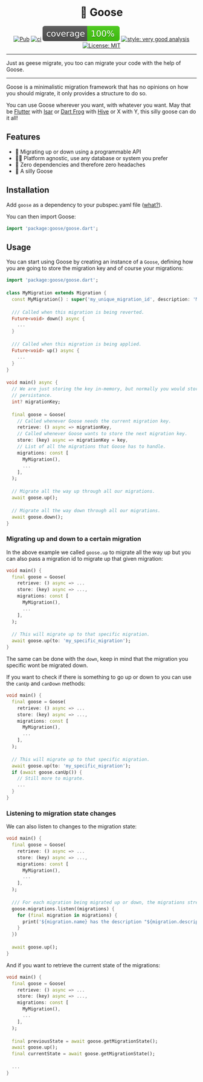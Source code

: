 <h1 align="center">🪿 Goose</h1>

<p align="center">
<a href="https://pub.dev/packages/goose"><img src="https://img.shields.io/pub/v/goose.svg" alt="Pub"></a>
<a href="https://github.com//wolfenrain/goose/actions"><img src="https://github.com/wolfenrain/goose/actions/workflows/main.yaml/badge.svg" alt="ci"></a>
<a href="https://github.com//wolfenrain/goose/actions"><img src="https://raw.githubusercontent.com/wolfenrain/goose/main/coverage_badge.svg" alt="coverage"></a>
<a href="https://pub.dev/packages/very_good_analysis"><img src="https://img.shields.io/badge/style-very_good_analysis-B22C89.svg" alt="style: very good analysis"></a>
<a href="https://opensource.org/licenses/MIT"><img src="https://img.shields.io/badge/license-MIT-purple.svg" alt="License: MIT"></a>
</p>

---

Just as geese migrate, you too can migrate your code with the help of Goose.

---

Goose is a minimalistic migration framework that has no opinions on how you should migrate, it only provides a structure to do so.

You can use Goose wherever you want, with whatever you want. May that be [Flutter](https://flutter.dev) with [Isar](https://isar.dev) or [Dart Frog](https://dartfrog.vgv.dev) with [Hive](https://pub.dev/packages/hive) or X with Y, this silly goose can do it all!

## Features

- 🚀 Migrating up or down using a programmable API
- 🧑‍💻 Platform agnostic, use any database or system you prefer
- 🙅 Zero dependencies and therefore zero headaches
- 🪿 A silly Goose

## Installation

Add `goose` as a dependency to your pubspec.yaml file ([what?](https://flutter.io/using-packages/)).

You can then import Goose:

```dart
import 'package:goose/goose.dart';
```

## Usage

You can start using Goose by creating an instance of a `Goose`, defining how you are going to store 
the migration key and of course your migrations:

```dart
import 'package:goose/goose.dart';

class MyMigration extends Migration {
  const MyMigration() : super('my_unique_migration_id', description: 'My optional description');

  /// Called when this migration is being reverted.
  Future<void> down() async {
    ...
  }

  /// Called when this migration is being applied.
  Future<void> up() async {
    ...
  }
}

void main() async {
  // We are just storing the key in-memory, but normally you would store this in a database for 
  // persistance.
  int? migrationKey;

  final goose = Goose(
    // Called whenever Goose needs the current migration key.
    retrieve: () async => migrationKey,
    // Called whenever Goose wants to store the next migration key.
    store: (key) async => migrationKey = key,
    // List of all the migrations that Goose has to handle.
    migrations: const [
      MyMigration(),
      ...
    ],
  );

  // Migrate all the way up through all our migrations.
  await goose.up();

  // Migrate all the way down through all our migrations.
  await goose.down();
}
```

### Migrating up and down to a certain migration

In the above example we called `goose.up` to migrate all the way up but you can also pass a migration id to migrate up that given migration:

```dart
void main() {
  final goose = Goose(
    retrieve: () async => ...
    store: (key) async => ...,
    migrations: const [
      MyMigration(),
      ...
    ],
  );

  // This will migrate up to that specific migration.
  await goose.up(to: 'my_specific_migration');
}
```

The same can be done with the `down`, keep in mind that the migration you specific wont be migrated down.

If you want to check if there is something to go up or down to you can use the `canUp` and `canDown` methods:


```dart
void main() {
  final goose = Goose(
    retrieve: () async => ...
    store: (key) async => ...,
    migrations: const [
      MyMigration(),
      ...
    ],
  );

  // This will migrate up to that specific migration.
  await goose.up(to: 'my_specific_migration');
  if (await goose.canUp()) {
    // Still more to migrate.
    ...
  }
}
```

### Listening to migration state changes

We can also listen to changes to the migration state:

```dart
void main() {
  final goose = Goose(
    retrieve: () async => ...
    store: (key) async => ...,
    migrations: const [
      MyMigration(),
      ...
    ],
  );

  /// For each migration being migrated up or down, the migrations stream will be triggered.
  goose.migrations.listen((migrations) {
    for (final migration in migrations) {
      print('${migration.name} has the description "${migration.description}" and is ${migration.isMigrated ? 'migrated' : 'not migrated'}');
    }
  })

  await goose.up();
}
```

And if you want to retrieve the current state of the migrations:

```dart
void main() {
  final goose = Goose(
    retrieve: () async => ...
    store: (key) async => ...,
    migrations: const [
      MyMigration(),
      ...
    ],
  );

  final previousState = await goose.getMigrationState();
  await goose.up();
  final currentState = await goose.getMigrationState();

  ...
}
```